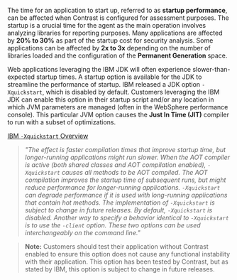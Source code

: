 <!--
title: "Improving Startup Performance With The IBM JDK"
description: "Instructions on improving startup performance using the IBM JDK"
-->

The time for an application to start up, referred to as **startup performance**, can be affected when Contrast is configured for assessment purposes. The startup is a crucial time for the agent as the main operation involves analyzing libraries for reporting purposes. Many applications are affected by **20% to 30%** as part of the startup cost for security analysis. Some applications can be affected by **2x to 3x** depending on the number of libraries loaded and the configuration of the **Permanent Generation** space.

Web applications leveraging the IBM JDK will often experience slower-than-expected startup times. A startup option is available for the JDK to streamline the performance of startup. IBM released a JDK option ```-Xquickstart```, which is disabled by default. Customers leveraging the IBM JDK can enable this option in their startup script and/or any location in which JVM parameters are managed (often in the WebSphere performance console). This particular JVM option causes the **Just In Time (JIT)** compiler to run with a subset of optimizations.

[IBM ```-Xquickstart``` Overview](http://www-01.ibm.com/support/knowledgecenter/SSYKE2_7.0.0/com.ibm.java.win.70.doc/diag/appendixes/cmdline/xquickstart.html?lang=en)

>*"The effect is faster compilation times that improve startup time, but longer-running applications might run slower. When the AOT compiler is active (both shared classes and AOT compilation enabled), ```-Xquickstart``` causes all methods to be AOT compiled. The AOT compilation improves the startup time of subsequent runs, but might reduce performance for longer-running applications. ```-Xquickstart``` can degrade performance if it is used with long-running applications that contain hot methods. The implementation of ```-Xquickstart``` is subject to change in future releases. By default, ```-Xquickstart``` is disabled. Another way to specify a behavior identical to ```-Xquickstart``` is to use the ```-client``` option. These two options can be used interchangeably on the command line."*

>**Note:** Customers should test their application without Contrast enabled to ensure this option does not cause any functional instability with their application. This option has been tested by Contrast, but as stated by IBM, this option is subject to change in future releases.
